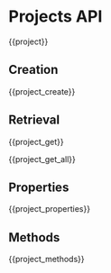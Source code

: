 # Projects API

{{project}}

## Creation

{{project_create}}

## Retrieval

{{project_get}}

{{project_get_all}}

## Properties

{{project_properties}}

## Methods

{{project_methods}}